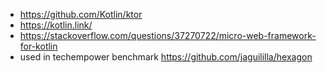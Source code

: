 - https://github.com/Kotlin/ktor
- https://kotlin.link/
- https://stackoverflow.com/questions/37270722/micro-web-framework-for-kotlin
- used in techempower benchmark https://github.com/jaguililla/hexagon
